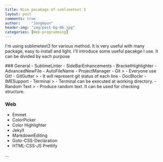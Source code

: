 ```yaml
---
title: Nice pacakage of sublimetext 3
layout: post
comments: true
author:     "JongHyun"
header-img: "img/post-bg-06.jpg"
categories: [Web-programming]
---
```

<p>
	I'm using sublimetext3 for various method. It is very useful with many package, easy to install and light. I'll introduce some useful pacakge I use. It can be divided by each purpose  
</p>
### General
- SublimeLinter
- SideBarEnhancements
- BracketHighlighter
- AdvancedNewFile
- AutoFileName
- ProjectManager
- Git
    > - Everyone use Git!
- GitGutter
    > - It will represent git status of each line   
- DocBlockr
- IMESupport
- Terminal 
	> - Terminal can be executed at working directory.
- Random Text
	> - Produce random text. It can be used for checking structure.

### Web
- Emmet
- ColorPicker
- Color Highlighter
- Jekyll
- MarkdownEditing
- Goto-CSS-Declaration
- HTML-CSS-JS Prettify

...